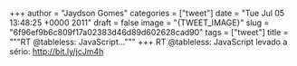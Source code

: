 
+++
author = "Jaydson Gomes"
categories = ["tweet"]
date = "Tue Jul 05 13:48:25 +0000 2011"
draft = false
image = "{TWEET_IMAGE}"
slug = "6f96ef9b6c809f17a02383d46d89d602628cad90"
tags = ["tweet"]
title = """RT @tableless: JavaScript..."""
+++
RT @tableless: JavaScript levado a sério: http://bit.ly/jcJm4h

